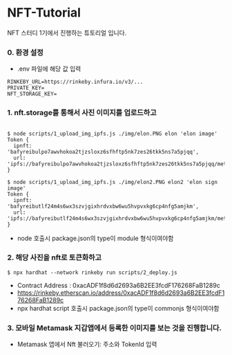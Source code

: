 # NFT-Tutorial

NFT 스터디 1기에서 진행하는 튜토리얼 입니다.

### 0. 환경 설정
- .env 파일에 해당 값 입력
```
RINKEBY_URL=https://rinkeby.infura.io/v3/...
PRIVATE_KEY=
NFT_STORAGE_KEY=
```

### 1. nft.storage를 통해서 사진 이미지를 업로드하고
```

$ node scripts/1_upload_img_ipfs.js ./img/elon.PNG elon 'elon image'
Token {
  ipnft: 'bafyreibulpo7awvhokoa2tjzsloxz6sfhftp5nk7zes26tkk5ns7a5pjqq',
  url: 'ipfs://bafyreibulpo7awvhokoa2tjzsloxz6sfhftp5nk7zes26tkk5ns7a5pjqq/metadata.json'
}

$ node scripts/1_upload_img_ipfs.js ./img/elon2.PNG elon2 'elon sign image'
Token {
  ipnft: 'bafyreibutlf24m4s6wx3szvjgixhrdvxbw6wu5hvpvxkg6cp4nfg5amjkm',
  url: 'ipfs://bafyreibutlf24m4s6wx3szvjgixhrdvxbw6wu5hvpvxkg6cp4nfg5amjkm/metadata.json'
}
```
- node 호출시 package.json의 type이 module 형식이여야함

### 2. 해당 사진을 nft로 토큰화하고
```
$ npx hardhat --network rinkeby run scripts/2_deploy.js
```
- Contract Address : 0xacADF1f8d6d2693a6B2EE3fcdF176268FaB1289c
- https://rinkeby.etherscan.io/address/0xacADF1f8d6d2693a6B2EE3fcdF176268FaB1289c
- npx hardhat script 호출시 package.json의 type이 commonjs 형식이여야함

### 3. 모바일 Metamask 지갑앱에서 등록한 이미지를 보는 것을 진행합니다.
- Metamask 앱에서 Nft 불러오기: 주소와 TokenId 입력

